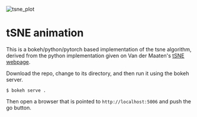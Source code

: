 ![tsne_plot](https://github.com/jeremy9959/tsne-demo/png/tsne_plot.png)

# tSNE animation

This is a bokeh/python/pytorch based implementation of the tsne algorithm, derived from the python implementation
given on Van der Maaten's  [tSNE webpage](https://lvdmaaten.github.io/tsne/).

Download the repo, change to its directory, and then run it using the bokeh server.

```
$ bokeh serve .
```

Then open a browser that is pointed to ```http://localhost:5006``` and push the go button.
